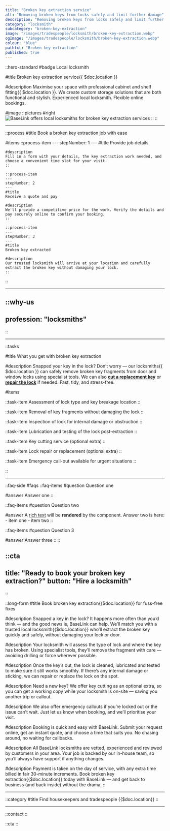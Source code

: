 ```yaml
---
title: "Broken key extraction service"
alt: "Removing broken keys from locks safely and limit further damage"
description: "Removing broken keys from locks safely and limit further damage"
category: "locksmith"
subcategory: "broken-key-extraction"
image: "/images/tradespeople/locksmith/broken-key-extraction.webp"
ogImage: "/images/tradespeople/locksmith/broken-key-extraction.webp"
colour: "blue"
pathtxt: "Broken key extraction"
published: true
---
```


::hero-standard
#badge
Local locksmith

#title
Broken key extraction service{{ $doc.location }}

#description
Maximise your space with professional cabinet and shelf fitting{{ $doc.location }}. We create custom storage solutions that are both functional and stylish. Experienced local locksmith. Flexible online bookings.

#image
    ::pictures
    #right
    ![BaseLink offers local locksmiths for broken key extraction services](/images/tradespeople/locksmith/broken-key-extraction.webp)
    ::
::

---

::process
#title
Book a broken key extraction job with ease

#items
    ::process-item
    ---
    stepNumber: 1
    ---
    #title
    Provide job details

    #description
    Fill in a form with your details, the key extraction work needed, and choose a convenient time slot for your visit.
    ::
    
    ::process-item
    ---
    stepNumber: 2
    ---
    #title
    Receive a quote and pay

    #description
    We'll provide a competitive price for the work. Verify the details and pay securely online to confirm your booking.
    ::

    ::process-item
    ---
    stepNumber: 3
    ---
    #title
    Broken key extracted

    #description
    Our trusted locksmith will arrive at your location and carefully extract the broken key without damaging your lock.
    ::
::

---

::why-us
---
profession: "locksmiths"
---
::

---

::tasks

#title
What you get with broken key extraction

#description
Snapped your key in the lock? Don’t worry — our locksmiths{{ $doc.location }} can safely remove broken key fragments from door and window locks using specialist tools. We can also **[cut a replacement key](/services/tradespeople/locksmith/key-cutting)** or **[repair the lock](/services/tradespeople/locksmith/lock-repair)** if needed. Fast, tidy, and stress-free.

#items

  ::task-item
  Assessment of lock type and key breakage location
  ::

  ::task-item
  Removal of key fragments without damaging the lock
  ::

  ::task-item
  Inspection of lock for internal damage or obstruction
  ::

  ::task-item
  Lubrication and testing of the lock post-extraction
  ::

  ::task-item
  Key cutting service (optional extra)
  ::

  ::task-item
  Lock repair or replacement (optional extra)
  ::

  ::task-item
  Emergency call-out available for urgent situations
  ::

::

---

::faq-side
#faqs
  ::faq-items
  #question
  Question one

  #answer
  Answer one
  ::

  ::faq-items
  #question
  Question two

  #answer
  A [rich text](/services/commercial-cleaning) will be **rendered** by the component.
  Answer two is here:
    - item one
    - item two
  ::

  ::faq-items
  #question
  Question 3

  #answer
  Answer three
  ::
::

::cta
---
title: "Ready to book your broken key extraction?"
button: "Hire a locksmith"
---
::

::long-form
#title
Book broken key extraction{{$doc.location}} for fuss-free fixes

#description
Snapped a key in the lock? It happens more often than you’d think — and the good news is, BaseLink can help. We’ll match you with a trusted local locksmith{{$doc.location}} who’ll extract the broken key quickly and safely, without damaging your lock or door.

#description
Your locksmith will assess the type of lock and where the key has broken. Using specialist tools, they’ll remove the fragment with care — avoiding drilling or force wherever possible.

#description
Once the key’s out, the lock is cleaned, lubricated and tested to make sure it still works smoothly. If there’s any internal damage or sticking, we can repair or replace the lock on the spot.

#description
Need a new key? We offer key cutting as an optional extra, so you can get a working copy while your locksmith is on-site — saving you another trip or callout.

#description
We also offer emergency callouts if you’re locked out or the issue can’t wait. Just let us know when booking, and we’ll prioritise your visit.

#description
Booking is quick and easy with BaseLink. Submit your request online, get an instant quote, and choose a time that suits you. No chasing around, no waiting for callbacks.

#description
All BaseLink locksmiths are vetted, experienced and reviewed by customers in your area. Your job is backed by our in-house team, so you’ll always have support if anything changes.

#description
Payment is taken on the day of service, with any extra time billed in fair 30-minute increments. Book broken key extraction{{$doc.location}} today with BaseLink — and get back to business (and back inside) without the drama.
::

---

::category
#title
Find housekeepers and tradespeople {{$doc.location}}
::

---

::contact
::

::cta
::
